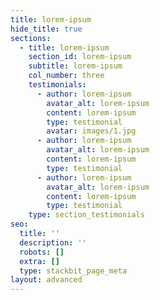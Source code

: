 ```yaml
---
title: lorem-ipsum
hide_title: true
sections:
  - title: lorem-ipsum
    section_id: lorem-ipsum
    subtitle: lorem-ipsum
    col_number: three
    testimonials:
      - author: lorem-ipsum
        avatar_alt: lorem-ipsum
        content: lorem-ipsum
        type: testimonial
        avatar: images/1.jpg
      - author: lorem-ipsum
        avatar_alt: lorem-ipsum
        content: lorem-ipsum
        type: testimonial
      - author: lorem-ipsum
        avatar_alt: lorem-ipsum
        content: lorem-ipsum
        type: testimonial
    type: section_testimonials
seo:
  title: ''
  description: ''
  robots: []
  extra: []
  type: stackbit_page_meta
layout: advanced
---
```

